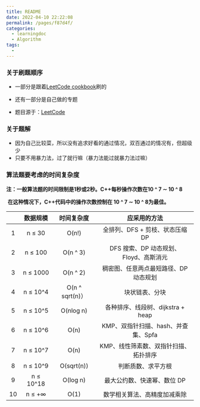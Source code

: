 ```yaml
---
title: README
date: 2022-04-10 22:22:08
permalink: /pages/f87d4f/
categories: 
  - learningdoc
  - Algorithm
tags: 
  - 
---
```

### 关于刷题顺序

- 一部分是跟着[LeetCode cookbook](https://books.halfrost.com/leetcode/)刷的

- 还有一部分是自己做的专题
- 题目源于：[LeetCode](https://leetcode-cn.com/problemset/all/)



### 关于题解

- 因为自己比较菜，所以没有追求好看的通过情况，双百通过的情况有，但超级少
- 只要不用暴力法，过了就行嘛（暴力法能过就暴力法过嘛）



### 算法题要考虑的时间复杂度

**注：一般算法题的时间限制是1秒或2秒。C++每秒操作次数在10 ^ 7 ∼ 10 ^ 8**

​    	**在这种情况下，C++代码中的操作次数控制在 10 ^ 7 ∼ 10 ^ 8为最佳。**

|      | 数据规模  |   时间复杂度    |              应采用的方法              |
| :--: | :-------: | :-------------: | :------------------------------------: |
|  1   |  n ≤ 30   |      O(n!)      |    全排列、DFS + 剪枝、状态压缩 DP     |
|  2   |  n ≤ 100  |    O(n ^ 3)     | DFS 搜索、DP 动态规划、Floyd、高斯消元 |
|  3   | n ≤ 1000  |    O(n ^ 2)     | 稠密图、任意两点最短路径、DP 动态规划  |
|  4   | n ≤ 10^4  | O(n ^ sqrt(n)） |             块状链表、分块             |
|  5   | n ≤ 10^5  |    O(nlog n)    |   各种排序、线段树、dijkstra + heap    |
|  6   | n ≤ 10^6  |      O(n)       |  KMP、双指针扫描、hash、并查集、Spfa   |
|  7   | n ≤ 10^7  |      O(n)       | KMP、线性筛素数、双指针扫描、拓扑排序  |
|  8   | n ≤ 10^9  |   O(sqrt(n))    |           判断质数、求平方根           |
|  9   | n ≤ 10^18 |    O(log n)     |      最大公约数、快速幂、数位 DP       |
|  10  |  n ≤ +∞   |      O(1)       |      数学相关算法、高精度加减乘除      |


